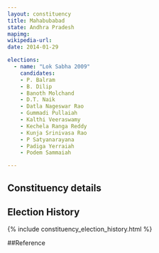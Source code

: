 ```yaml
---
layout: constituency
title: Mahabubabad
state: Andhra Pradesh
mapimg: 
wikipedia-url: 
date: 2014-01-29

elections: 
  - name: "Lok Sabha 2009"
    candidates: 
    - P. Balram 
    - B. Dilip 
    - Banoth Molchand 
    - D.T. Naik 
    - Datla Nageswar Rao 
    - Gummadi Pullaiah 
    - Kalthi Veeraswamy 
    - Kechela Ranga Reddy 
    - Kunja Srinivasa Rao 
    - P Satyanarayana 
    - Padiga Yerraiah 
    - Podem Sammaiah 

---
```

## Constituency details


## Election History
{% include constituency_election_history.html %}

##Reference
